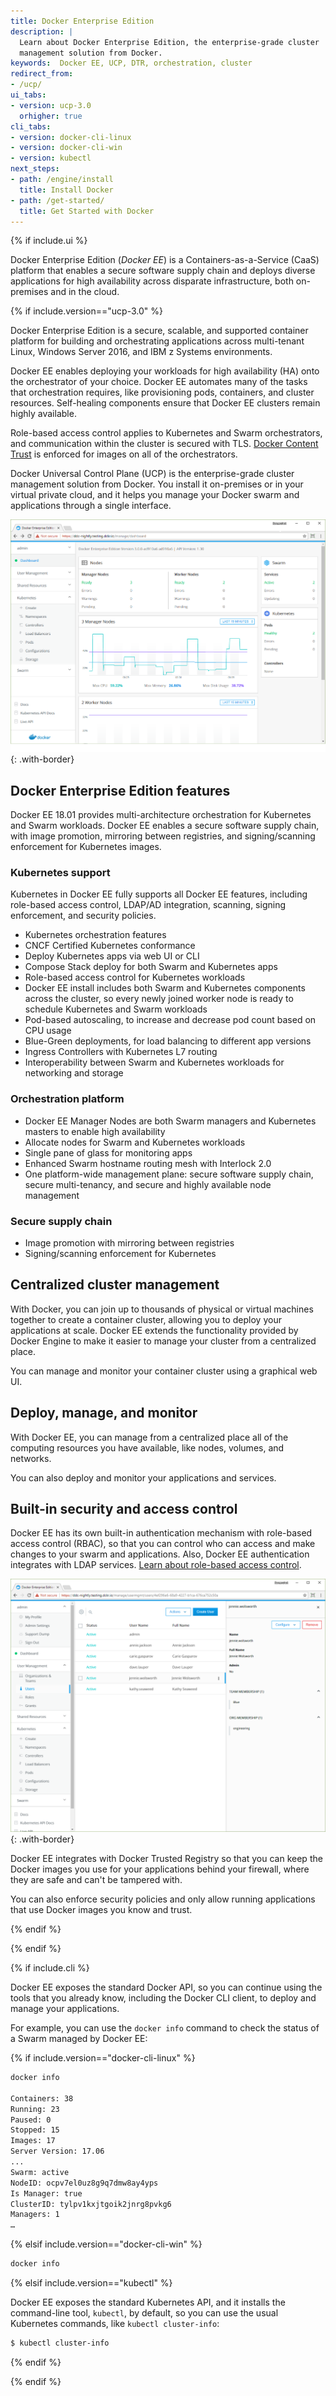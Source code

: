 ```yaml
---
title: Docker Enterprise Edition
description: |
  Learn about Docker Enterprise Edition, the enterprise-grade cluster
  management solution from Docker.
keywords:  Docker EE, UCP, DTR, orchestration, cluster
redirect_from:
- /ucp/
ui_tabs:
- version: ucp-3.0
  orhigher: true
cli_tabs:
- version: docker-cli-linux
- version: docker-cli-win
- version: kubectl
next_steps:
- path: /engine/install
  title: Install Docker
- path: /get-started/
  title: Get Started with Docker
---
```


{% if include.ui %}

Docker Enterprise Edition (*Docker EE*) is a Containers-as-a-Service (CaaS)
platform that enables a secure software supply chain and deploys diverse
applications for high availability across disparate infrastructure, both
on-premises and in the cloud.

{% if include.version=="ucp-3.0" %}

Docker Enterprise Edition is a secure, scalable, and supported container
platform for building and orchestrating applications across multi-tenant Linux,
Windows Server 2016, and IBM z Systems environments.

Docker EE enables deploying your workloads for high availability (HA) onto the
orchestrator of your choice. Docker EE automates many of the tasks that
orchestration requires, like provisioning pods, containers, and cluster
resources. Self-healing components ensure that Docker EE clusters remain highly
available.

Role-based access control applies to Kubernetes and Swarm orchestrators, and
communication within the cluster is secured with TLS.
[Docker Content Trust](/engine/security/trust/content_trust/) is enforced
for images on all of the orchestrators. 
 
Docker Universal Control Plane (UCP) is the enterprise-grade cluster management
solution from Docker. You install it on-premises or in your virtual private
cloud, and it helps you manage your Docker swarm and applications through a 
single interface.

![](images/docker-ee-overview-1.png){: .with-border}

## Docker Enterprise Edition features

Docker EE 18.01 provides multi-architecture orchestration for Kubernetes and
Swarm workloads. Docker EE enables a secure software supply chain, with image
promotion, mirroring between registries, and signing/scanning enforcement for
Kubernetes images.

### Kubernetes support

Kubernetes in Docker EE fully supports all Docker EE features, including
role-based access control, LDAP/AD integration, scanning, signing enforcement,
and security policies.

- Kubernetes orchestration features
- CNCF Certified Kubernetes conformance
- Deploy Kubernetes apps via web UI or CLI
- Compose Stack deploy for both Swarm and Kubernetes apps
- Role-based access control for Kubernetes workloads
- Docker EE install includes both Swarm and Kubernetes components across the
  cluster, so every newly joined worker node is ready to schedule Kubernetes
  and Swarm workloads
- Pod-based autoscaling, to increase and decrease pod count based on CPU usage
- Blue-Green deployments, for load balancing to different app versions
- Ingress Controllers with Kubernetes L7 routing
- Interoperability between Swarm and Kubernetes workloads for networking and
  storage

### Orchestration platform

- Docker EE Manager Nodes are both Swarm managers and Kubernetes masters to enable
  high availability
- Allocate nodes for Swarm and Kubernetes workloads
- Single pane of glass for monitoring apps
- Enhanced Swarm hostname routing mesh with Interlock 2.0
- One platform-wide management plane: secure software supply chain, secure
  multi-tenancy, and secure and highly available node management

### Secure supply chain

- Image promotion with mirroring between registries
- Signing/scanning enforcement for Kubernetes

## Centralized cluster management

With Docker, you can join up to thousands of physical or virtual machines
together to create a container cluster, allowing you to deploy your
applications at scale. Docker EE extends the functionality provided by Docker
Engine to make it easier to manage your cluster from a centralized place.

You can manage and monitor your container cluster using a graphical web UI.

## Deploy, manage, and monitor

With Docker EE, you can manage from a centralized place all of the computing
resources you have available, like nodes, volumes, and networks.

You can also deploy and monitor your applications and services.

## Built-in security and access control

Docker EE has its own built-in authentication mechanism with role-based access
control (RBAC), so that you can control who can access and make changes to your
swarm and applications. Also, Docker EE authentication integrates with LDAP
services.
[Learn about role-based access control](access-control/index.md).

![](images/docker-ee-overview-2.png){: .with-border}

Docker EE integrates with Docker Trusted Registry so that you can keep the
Docker images you use for your applications behind your firewall, where they
are safe and can't be tampered with.

You can also enforce security policies and only allow running applications
that use Docker images you know and trust.

{% endif %}

{% endif %}

{% if include.cli %}

 Docker EE exposes the standard Docker API, so you can continue using the tools
that you already know, including the Docker CLI client, to deploy and manage your
applications.

For example, you can use the `docker info` command to check the
status of a Swarm managed by Docker EE:

{% if include.version=="docker-cli-linux" %}

```bash
docker info

Containers: 38
Running: 23
Paused: 0
Stopped: 15
Images: 17
Server Version: 17.06
...
Swarm: active
NodeID: ocpv7el0uz8g9q7dmw8ay4yps
Is Manager: true
ClusterID: tylpv1kxjtgoik2jnrg8pvkg6
Managers: 1
…
```

{% elsif include.version=="docker-cli-win" %}

```powershell
docker info
```

{% elsif include.version=="kubectl" %}

Docker EE exposes the standard Kubernetes API, and it installs the command-line
tool, `kubectl`, by default, so you can use the usual Kubernetes commands, like
`kubectl cluster-info`:

```bash
$ kubectl cluster-info
```



{% endif %}

{% endif %}
